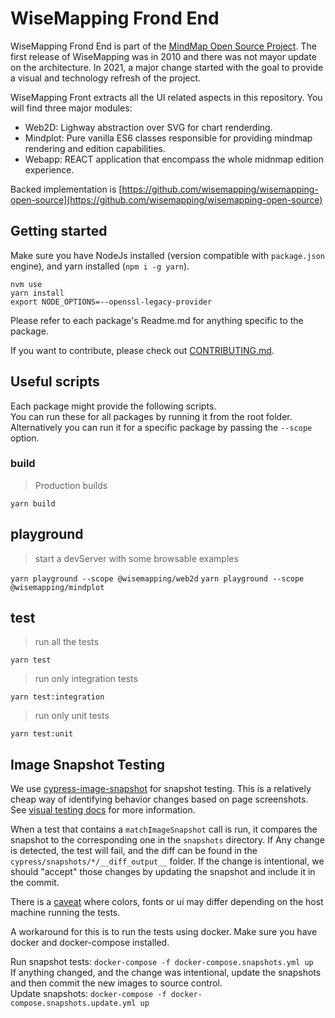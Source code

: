 # WiseMapping Frond End 

WiseMapping Frond End is part of the [MindMap Open Source Project](https://www.wisemapping.com/opensource/). The first release of WiseMapping was in 2010 and there was not mayor update on the architecture. In 2021, a major change started with the goal to provide a visual and technology refresh of the project. 

WiseMapping Front extracts all the UI related aspects in this repository. You will find three major modules:

- Web2D: Lighway abstraction over SVG for chart renderding.
- Mindplot: Pure vanilla ES6 classes responsible for providing mindmap rendering and edition capabilities.
- Webapp: REACT application that encompass the whole midnmap edition experience.

Backed implementation is [https://github.com/wisemapping/wisemapping-open-source](https://github.com/wisemapping/wisemapping-open-source)

## Getting started

Make sure you have NodeJs installed (version compatible with `package.json` engine), and yarn installed (`npm i -g yarn`).

```
nvm use
yarn install
export NODE_OPTIONS=--openssl-legacy-provider 
```

Please refer to each package's Readme.md for anything specific to the package.

If you want to contribute, please check out [CONTRIBUTING.md](./CONTRIBUTING.md).

## Useful scripts

Each package might provide the following scripts.  
You can run these for all packages by running it from the root folder. Alternatively you can run it for a specific package by passing the `--scope` option.

### build

> Production builds

`yarn build`

## playground

> start a devServer with some browsable examples

`yarn playground --scope @wisemapping/web2d`
`yarn playground --scope @wisemapping/mindplot`

## test

> run all the tests

`yarn test`

> run only integration tests

`yarn test:integration`

> run only unit tests

`yarn test:unit`

## Image Snapshot Testing

We use [cypress-image-snapshot](https://www.npmjs.com/package/cypress-image-snapshot) for snapshot testing. This is a relatively cheap way of identifying behavior changes based on page screenshots. See [visual testing docs](https://docs.cypress.io/guides/tooling/visual-testing) for more information.

When a test that contains a `matchImageSnapshot` call is run, it compares the snapshot to the corresponding one in the `snapshots` directory. If Any change is detected, the test will fail, and the diff can be found in the `cypress/snapshots/*/__diff_output__` folder. If the change is intentional, we should "accept" those changes by updating the snapshot and include it in the commit.

There is a [caveat](https://github.com/jaredpalmer/cypress-image-snapshot/issues/98) where colors, fonts or ui may differ depending on the host machine running the tests.



A workaround for this is to run the tests using docker. Make sure you have docker and docker-compose installed.

Run snapshot tests: `docker-compose -f docker-compose.snapshots.yml up`  
If anything changed, and the change was intentional, update the snapshots and then commit the new images to source control.  
Update snapshots: `docker-compose -f docker-compose.snapshots.update.yml up`

